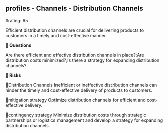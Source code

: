 

## profiles - Channels - Distribution Channels

#rating: 65


Efficient distribution channels are crucial for delivering products to customers in a timely and cost-effective manner.

**💭 Questions**

Are there efficient and effective distribution channels in place?;Are distribution costs minimized?;Is there a strategy for expanding distribution channels?

**🚨 Risks**

🚨Distribution Channels
Inefficient or ineffective distribution channels can hinder the timely and cost-effective delivery of products to customers.

🚨mitigation strategy
Optimize distribution channels for efficient and cost-effective delivery.

🚨contingency strategy
Minimize distribution costs through strategic partnerships or logistics management and develop a strategy for expanding distribution channels.




